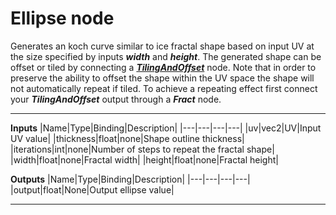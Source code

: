 # Ellipse node
Generates an koch curve similar to ice fractal shape based on input UV at the size specified by inputs <b><i>width</i></b> and <b><i>height</i></b>. The generated shape can be offset or tiled by connecting a <b><i>[TilingAndOffset](/documentation/Nodes/UV/TilingAndOffset.md)</i></b> node. Note that in order to preserve the ability to offset the shape within the UV space the shape will not automatically repeat if tiled. To achieve a repeating effect first connect your <b><i>TilingAndOffset</i></b> output through a <b><i>Fract</i></b> node.
<hr>

**Inputs**
|Name|Type|Binding|Description|
|---|---|---|---|
|uv|vec2|UV|Input UV value|
|thickness|float|none|Shape outline thickness|
|iterations|int|none|Number of steps to repeat the fractal shape|
|width|float|none|Fractal width|
|height|float|none|Fractal height|
  
**Outputs**
|Name|Type|Binding|Description|
|---|---|---|---|
|output|float|None|Output ellipse value|
___